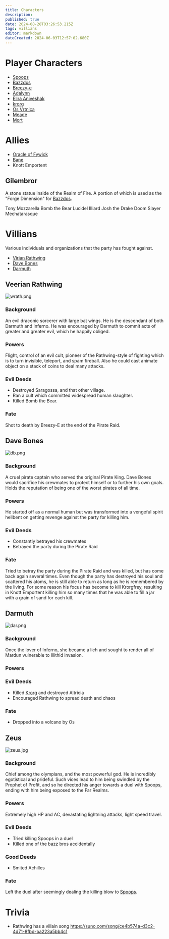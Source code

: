 ```yaml
---
title: Characters
description: 
published: true
date: 2024-08-28T03:26:53.215Z
tags: villians
editor: markdown
dateCreated: 2024-06-03T12:57:02.680Z
---
```


# Player Characters
- [Spoops](/characters/spoops)
- [Bazzdos](/characters/bazzdos)
- [Breezy-e](/characters/breezy)
- [Adalynn](/characters/adalynn)
- [Elira Aniveshak](/characters/elira)
- [krorg](/characters/krorg)
- [Os Vrtnica](/characters/os)
- [Meade](/characters/meade)
- [Mort](/characters/mort)


# Allies
- [Oracle of Fywick](/characters/oracle-of-fywick)
- [Bane](/characters/bane)
- Knott Emportent

## Gilembror 

A stone statue inside of the Realm of Fire. A portion of which is used as the "Forge Dimension" for [Bazzdos](/characters/bazzdos).

Tony Mozzarella
Bomb the Bear
Lucidel Illiard
Josh the Drake
Doom Slayer
Mechatarasque

# Villians
Various individuals and organizations that the party has fought against.

- [Virian Rathwing](#virian-rathwing)
- [Dave Bones](#dave-bones)
- [Darmuth](/characters/Darmuth)

## Veerian Rathwing
![wrath.png](/wrath.png)
### Background
An evil draconic sorcerer with large bat wings. He is the descendant of both Darmuth and Inferno. He was encouraged by Darmuth to commit acts of greater and greater evil, which he happily obliged.
### Powers
Flight, control of an evil cult, pioneer of the Rathwing-style of fighting which is to turn invisible, teleport, and spam fireball. Also he could cast animate object on a stack of coins to deal many attacks.
### Evil Deeds
- Destroyed Saragossa, and that other village. 
- Ran a cult which committed widespread human slaughter.
- Killed Bomb the Bear. 
### Fate
Shot to death by Breezy-E at the end of the Pirate Raid.
## Dave Bones
![db.png](/db.png)
### Background
A cruel pirate captain who served the original Pirate King. Dave Bones would sacrifice his crewmates to protect himself or to further his own goals. Holds the reputation of being one of the worst pirates of all time. 
### Powers
He started off as a normal human but was transformed into a vengeful spirit hellbent on getting revenge against the party for killing him. 
### Evil Deeds
- Constantly betrayed his crewmates
- Betrayed the party during the Pirate Raid
### Fate
Tried to betray the party during the Pirate Raid and was killed, but has come back again several times. Even though the party has destroyed his soul and scattered his atoms, he is still able to return as long as he is remembered by the living. For some reason his focus has become to kill Krorgfrey, resulting in Knott Emportent killing him so many times that he was able to fill a jar with a grain of sand for each kill. 
## Darmuth
![dar.png](/dar.png)
### Background
Once the lover of Inferno, she became a lich and sought to render all of Mardun vulnerable to Illithid invasion. 
### Powers
### Evil Deeds
- Killed [Krorg](/krorg/overview) and destroyed Altricia
- Encouraged Rathwing to spread death and chaos
### Fate
- Dropped into a volcano by Os
## Zeus
![zeus.jpg](/zeus.jpg)
### Background
Chief among the olympians, and the most powerful god. He is incredibly egotistical and prideful. Such vices lead to him being swindled by the Prophet of Profit, and so he directed his anger towards a duel with Spoops, ending with him being exposed to the Far Realms. 
### Powers
Extremely high HP and AC, devastating lightning attacks, light speed travel.
### Evil Deeds
- Tried killing Spoops in a duel
- Killed one of the bazz bros accidentally
### Good Deeds
- Smited Achilles
### Fate
Left the duel after seemingly dealing the killing blow to [Spoops](/spoops/overview). 

# Trivia
- Rathwing has a villain song https://suno.com/song/ce4b574a-d3c2-4d71-8fbd-ba223a5bb4c1
